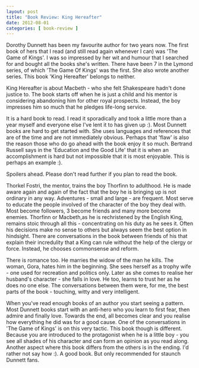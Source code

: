 ```yaml
---
layout: post
title: "Book Review: King Hereafter"
date: 2012-08-01
categories: [ book-review ]
---
```

Dorothy Dunnett has been my favourite author for two years now. The first book of hers that I read (and still read again whenever I can) was 'The Game of Kings'. I was so impressed by her wit and humour that I searched for and bought all the books she's written. There have been 7 in the Lymond series, of which 'The Game Of Kings' was the first. She also wrote another series. This book 'King Hereafter' belongs to neither. 

King Hereafter is about Macbeth - who she felt Shakespeare hadn't done justice to. The book starts off when he is just a child and his mentor is considering abandoning him for other royal prospects. Instead, the boy impresses him so much that he pledges life-long service. 

It is a hard book to read. I read it sporadically and took a little more than a year myself and everyone else I've lent it to has given up :). Most Dunnett books are hard to get started with. She uses languages and references that are of the time and are not immediately obvious. Perhaps that 'flaw' is also the reason those who do go ahead with the book enjoy it so much. Bertrand Russell says in the 'Education and the Good Life' that it is when an accomplishment is hard but not impossible that it is most enjoyable. This is perhaps an example :). 

Spoilers ahead. Please don't read further if you plan to read the book. 

Thorkel Fostri, the mentor, trains the boy Thorfinn to adulthood. He is made aware again and again of the fact that the boy he is bringing up is not ordinary in any way. Adventures - small and large - are frequent. Most serve to educate the people involved of the character of the boy they deal with. Most become followers, 3 become friends and many more become enemies. Thorfinn or Macbeth,as he is rechristened by the English King, remains stoic through all this - concentrating on his duty as he sees it. Often his decisions make no sense to others but always seem the best option in hindsight. There are conversations in the book between friends of his that explain their incredulity that a King can rule without the help of the clergy or force. Instead, he chooses commonsense and reform. 

There is romance too. He marries the widow of the man he kills. The woman, Gora, hates him in the beginning. She sees herself as a trophy wife - one used for recreation and politics only. Later as she comes to realise her husband's character - she falls in love. He too, learns to trust her as he does no one else. The conversations between them were, for me, the best parts of the book - touching, witty and very intelligent. 

When you've read enough books of an author you start seeing a pattern. Most Dunnett books start with an anti-hero who you learn to first fear, then admire and finally love. Towards the end, all becomes clear and you realise how everything he did was for a good cause. One of the conversations in 'The Game of Kings' is on this very tactic. This book though is different. Because you are introduced to the protagonist when he is a little boy - you see all shades of his character and can form an opinion as you read along. Another aspect where this book differs from the others is in the ending. I'd rather not say how :). A good book. But only recommended for staunch Dunnett fans.
